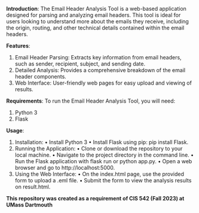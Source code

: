 **Introduction**:
The Email Header Analysis Tool is a web-based application designed for parsing and analyzing email headers. This tool is ideal for users looking to understand more about the emails they receive, including the origin, routing, and other technical details contained within the email headers.

**Features**:
1. Email Header Parsing: Extracts key information from email headers, such as sender, recipient, subject, and sending date.
2. Detailed Analysis: Provides a comprehensive breakdown of the email header components.
3. Web Interface: User-friendly web pages for easy upload and viewing of results.

**Requirements**:
To run the Email Header Analysis Tool, you will need:
1. Python 3
2. Flask

**Usage**:
1.	Installation:
•	Install Python 3
•	Install Flask using pip: pip install Flask.
2.	Running the Application:
•	Clone or download the repository to your local machine.
•	Navigate to the project directory in the command line.
•	Run the Flask application with flask run or python app.py.
•	Open a web browser and go to http://localhost:5000.
3.	Using the Web Interface:
•	On the index.html page, use the provided form to upload a .eml file.
•	Submit the form to view the analysis results on result.html.

**This repository was created as a requirement of CIS 542 (Fall 2023) at UMass Dartmouth**

